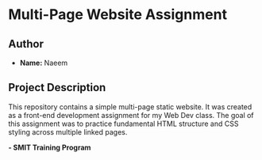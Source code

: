# Multi-Page Website Assignment


## Author

* **Name:** Naeem

## Project Description

This repository contains a simple multi-page static website. It was created as a front-end development assignment for my Web Dev class. The goal of this assignment was to practice fundamental HTML structure and CSS styling across multiple linked pages.

**- SMIT Training Program**
